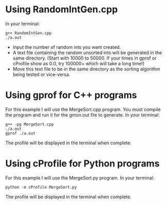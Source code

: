 # Using RandomIntGen.cpp
In your terminal:
```shell
g++ RandomIntGen.cpp
./a.out
```
- Input the number of random ints you want created.
- A text file containing the random unsorted ints will be generated in the same directory. (Start with 10000 to 50000. If your times in gprof or cProfile show as 0.0, try 100000+ which will take a long time!)
- Move this text file to be in the same directory as the sorting algorithm being tested or vice-versa.

# Using gprof for C++ programs
For this example I will use the MergeSort.cpp program. You must compile the program and run it for the gmon.out file to generate. In your terminal:
```shell
g++ -pg MergeSort.cpp
./a.out
gprof ./a.out
```
The profile will be displayed in the terminal when complete.

# Using cProfile for Python programs
For this example I will use the MergeSort.py program. In your terminal:
```shell
python -m cProfile MergeSort.py
```
The profile will be displayed in the terminal when complete.
